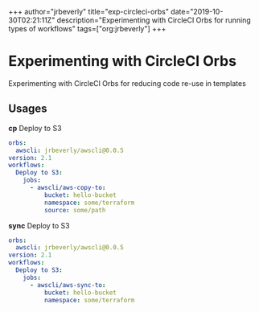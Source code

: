+++
author="jrbeverly"
title="exp-circleci-orbs"
date="2019-10-30T02:21:11Z"
description="Experimenting with CircleCI Orbs for running types of workflows"
tags=["org:jrbeverly"]
+++

# Experimenting with CircleCI Orbs

Experimenting with CircleCI Orbs for reducing code re-use in templates

## Usages

**cp**
Deploy to S3

```yml
orbs:
  awscli: jrbeverly/awscli@0.0.5
version: 2.1
workflows:
  Deploy to S3:
    jobs:
      - awscli/aws-copy-to:
          bucket: hello-bucket
          namespace: some/terraform
          source: some/path
```

**sync**
Deploy to S3

```yml
orbs:
  awscli: jrbeverly/awscli@0.0.5
version: 2.1
workflows:
  Deploy to S3:
    jobs:
      - awscli/aws-sync-to:
          bucket: hello-bucket
          namespace: some/terraform
```